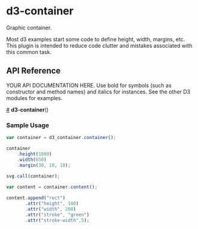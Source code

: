 # d3-container

Graphic container.
 
Most d3 examples start some code to define height, width, margins, etc. 
This plugin is intended to reduce code clutter and mistakes associated with this common task.

## API Reference

YOUR API DOCUMENTATION HERE. Use bold for symbols (such as constructor and method names) and italics for instances. 
See the other D3 modules for examples.

<a href="#container" name="container">#</a> <b>d3-container</b>()

### Sample Usage

```js
var container = d3_container.container();

container
    .height(1000)
    .width(650)
    .margin(30, 10, 10);
    
svg.call(container);

var content = container.content();

content.append("rect")
       .attr("height", 100)
       .attr("width", 200)
       .attr("stroke", "green")
       .attr("stroke-width",5);
```
